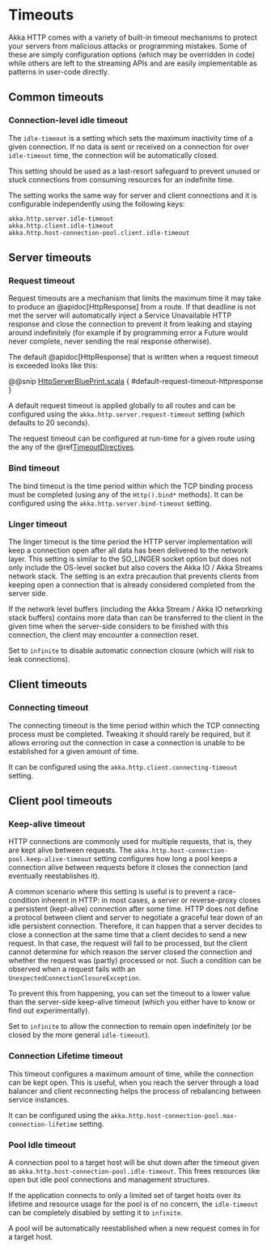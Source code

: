 # Timeouts

Akka HTTP comes with a variety of built-in timeout mechanisms to protect your servers from malicious attacks or
programming mistakes. Some of these are simply configuration options (which may be overridden in code) while others
are left to the streaming APIs and are easily implementable as patterns in user-code directly.

## Common timeouts

<a id="idle-timeouts"></a>
### Connection-level idle timeout

The `idle-timeout` is a setting which sets the maximum inactivity time of a given connection. If no data is sent or received
on a connection for over `idle-timeout` time, the connection will be automatically closed.

This setting should be used as a last-resort safeguard to prevent unused or stuck connections from consuming resources for
an indefinite time.

The setting works the same way for server and client connections and it is configurable independently using the following keys:

```
akka.http.server.idle-timeout
akka.http.client.idle-timeout
akka.http.host-connection-pool.client.idle-timeout
```

## Server timeouts

<a id="request-timeout"></a>
### Request timeout

Request timeouts are a mechanism that limits the maximum time it may take to produce an @apidoc[HttpResponse] from a route.
If that deadline is not met the server will automatically inject a Service Unavailable HTTP response and close the connection
to prevent it from leaking and staying around indefinitely (for example if by programming error a Future would never complete,
never sending the real response otherwise).

The default @apidoc[HttpResponse] that is written when a request timeout is exceeded looks like this:

@@snip [HttpServerBluePrint.scala](/akka-http-core/src/main/scala/akka/http/impl/engine/server/HttpServerBluePrint.scala) { #default-request-timeout-httpresponse }

A default request timeout is applied globally to all routes and can be configured using the
`akka.http.server.request-timeout` setting (which defaults to 20 seconds).

The request timeout can be configured at run-time for a given route using the any of the @ref[TimeoutDirectives](../routing-dsl/directives/timeout-directives/index.md).

### Bind timeout

The bind timeout is the time period within which the TCP binding process must be completed (using any of the `Http().bind*` methods).
It can be configured using the `akka.http.server.bind-timeout` setting.

### Linger timeout

The linger timeout is the time period the HTTP server implementation will keep a connection open after
all data has been delivered to the network layer. This setting is similar to the SO_LINGER socket option
but does not only include the OS-level socket but also covers the Akka IO / Akka Streams network stack.
The setting is an extra precaution that prevents clients from keeping open a connection that is
already considered completed from the server side.

If the network level buffers (including the Akka Stream / Akka IO networking stack buffers)
contains more data than can be transferred to the client in the given time when the server-side considers
to be finished with this connection, the client may encounter a connection reset.

Set to `infinite` to disable automatic connection closure (which will risk to leak connections).

## Client timeouts

### Connecting timeout

The connecting timeout is the time period within which the TCP connecting process must be completed.
Tweaking it should rarely be required, but it allows erroring out the connection in case a connection
is unable to be established for a given amount of time.

It can be configured using the `akka.http.client.connecting-timeout` setting.

## Client pool timeouts

### Keep-alive timeout

HTTP connections are commonly used for multiple requests, that is, they are kept alive between requests. The
`akka.http.host-connection-pool.keep-alive-timeout` setting configures how long a pool keeps a connection alive between
requests before it closes the connection (and eventually reestablishes it).

A common scenario where this setting is useful is to prevent a race-condition inherent in HTTP: in most cases, a server
or reverse-proxy closes a persistent (kept-alive) connection after some time. HTTP does not define a protocol between
client and server to negotiate a graceful tear down of an idle persistent connection. Therefore, it can happen that a server decides to
close a connection at the same time that a client decides to send a new request. In that case, the request will fail to be processed,
but the client cannot determine for which reason the server closed the connection and whether the request was (partly) processed or not.
Such a condition can be observed when a request fails with an `UnexpectedConnectionClosureException`.

To prevent this from happening, you can set the timeout to a lower value than the server-side keep-alive timeout
(which you either have to know or find out experimentally).

Set to `infinite` to allow the connection to remain open indefinitely (or be closed by the more general `idle-timeout`).

### Connection Lifetime timeout

This timeout configures a maximum amount of time, while the connection can be kept open. This is useful, when you reach
the server through a load balancer and client reconnecting helps the process of rebalancing between service instances.

It can be configured using the `akka.http.host-connection-pool.max-connection-lifetime` setting.

### Pool Idle timeout

A connection pool to a target host will be shut down after the timeout given as `akka.http.host-connection-pool.idle-timeout`. This frees
resources like open but idle pool connections and management structures.

If the application connects to only a limited set of target hosts over its lifetime and resource usage for the pool is of no concern, the
`idle-timeout` can be completely disabled by setting it to `infinite`.

A pool will be automatically reestablished when a new request comes in for a target host.
